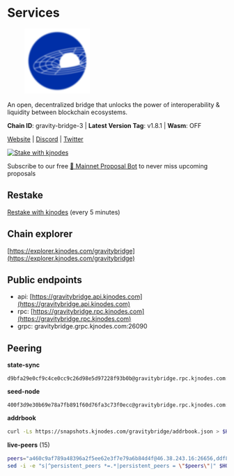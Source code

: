 # Services

<figure><img src="https://raw.githubusercontent.com/kj89/cosmos-images/main/logos/gravitybridge.png" width="150" alt=""><figcaption></figcaption></figure>

An open, decentralized bridge that unlocks the power of  interoperability & liquidity between blockchain ecosystems.

**Chain ID**: gravity-bridge-3 | **Latest Version Tag**: v1.8.1 | **Wasm**: OFF

[Website](https://www.gravitybridge.net) | [Discord](https://discord.gg/ARV8dTSjAk) | [Twitter](https://twitter.com/gravity_bridge)

[![Stake with kjnodes](https://i.ibb.co/cr44Q8j/button-stake-with-kjnodes.png)](https://restake.app/gravitybridge/gravityvaloper1nw3uavthnjwsgrrjzav2wdg9m0pw7k4fc7hvlz)

Subscribe to our free [🤖 Mainnet Proposal Bot](https://t.me/kjnodes_proposal_bot) to never miss upcoming proposals

## Restake

[Restake with kjnodes](https://restake.app/gravitybridge/gravityvaloper1nw3uavthnjwsgrrjzav2wdg9m0pw7k4fc7hvlz) (every 5 minutes)
## Chain explorer
[https://explorer.kjnodes.com/gravitybridge](https://explorer.kjnodes.com/gravitybridge)

## Public endpoints

* api: [https://gravitybridge.api.kjnodes.com](https://gravitybridge.api.kjnodes.com)
* rpc: [https://gravitybridge.rpc.kjnodes.com](https://gravitybridge.rpc.kjnodes.com)
* grpc: gravitybridge.grpc.kjnodes.com:26090

## Peering

**state-sync**

```text
d9bfa29e0cf9c4ce0cc9c26d98e5d97228f93b0b@gravitybridge.rpc.kjnodes.com:26656
```

**seed-node**

```text
400f3d9e30b69e78a7fb891f60d76fa3c73f0ecc@gravitybridge.rpc.kjnodes.com:26659
```

**addrbook**
```bash
curl -Ls https://snapshots.kjnodes.com/gravitybridge/addrbook.json > $HOME/.gravity/config/addrbook.json
```

**live-peers** (15)
```bash
peers="a460c9af789a48396a2f5ee62e3f7e79a6b84d4f@46.38.243.16:26656,ddf8f9ff250f760228c667d256d16ed4f1880c27@65.109.43.75:27010,a8d25e5e9cae32ae50537e4c83673ad61d589517@65.108.107.100:26656,d9bfa29e0cf9c4ce0cc9c26d98e5d97228f93b0b@65.109.88.38:26656,e5362a93c6e7f686d72c8d6d98be2c7bceeb5cc3@49.12.23.149:27010,774406f9e2c9c65e084effc8d823c470b82de6d0@146.19.24.186:26656,6446a62a3db95347be2d7ea02feb2c834c226848@142.132.133.189:26656,b2608e51a520866a91637ca3b354903bc5b46bfa@137.184.214.71:26656,56a8349703e8f5c97c452c7e45f5bcaac966ccbf@207.180.204.110:26656,005263c9b18f6cbe5dd7805240535b1bcae195cb@51.195.145.104:26656,ca4270ebed73b4d0982450aac16fe08860410fac@142.132.248.138:26626,70ff1535443969705182c9473cc66773fbc12c09@15.235.13.145:26656,9a8c4af7574a5d1fcd5e89f755348c7b6df3b4be@142.132.158.93:14256,c4666a5c897463492246983fdc78ab20f32dc0c0@50.21.167.179:26656,1f43c723cb26092e20263905cbd71609d87a9c00@172.104.202.149:26656"
sed -i -e "s|^persistent_peers *=.*|persistent_peers = \"$peers\"|" $HOME/.gravity/config/config.toml
```
